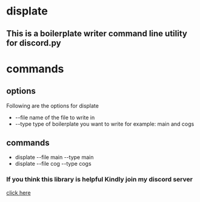 # displate
This is a boilerplate writer command line utility for discord.py
----------
# commands
## options
Following are the options for displate
* --file
name of the file to write in
* --type
type of boilerplate you want to write
for example: main and cogs

## commands
* displate --file main --type main
* displate --file cog --type cogs

### If you think this library is helpful Kindly join my discord server
[click here](https://discord.gg/c88TAWqYes)